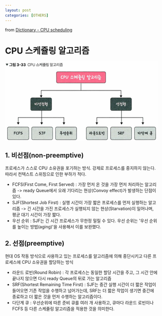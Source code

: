 ```yaml
---
layout: post
categories: [OTHERS]
---
```


from [Dictionary - CPU scheduling](https://github.com/newkayak12/Dictionary/blob/master/cs/CpuSchedule.md)


# CPU 스케쥴링 알고리즘

![](/assets/img/cpuSchedule.png)

## 1. 비선점(non-preemptive)
프로세스가 스스로 CPU 소유권을 포기하는 방식. 강제로 프로세스를 중지하지 않는다. 따라서 컨텍스트 스위칭으로 인한 부하가 적다.

- FCFS(First Come, First Served) : 가장 먼저 온 것을 가장 먼저 처리하는 알고리즘 -> ready Queue에서 오래 기다리는 현상(Convoy effect)가 발생하는 단점이 있다. 
- SJF(Shortest Job First) : 실행 시간이 가장 짧은 프로세스를 먼저 실행하는 알고리즘 -> 긴 시간을 가진 프로세스가 실행되지 않는 현상(Starvation)이 일어나며, 평균 대기 시간이 가장 짧다. 
- 우선 순위 : SJF는 긴 시간 프로세스가 무한정 밀릴 수 있다. 우선 순위는 '우선 순위를 높이는 방법(aging)'을 사용해서 이를 보완했다. 

## 2. 선점(preemptive)
현대 OS 작동 방식으로 사용하고 있는 프로세스를 알고리즘에 의해 중단시키고 다른 프로세스에 CPU 소유권을 할당하는 방식 

- 라운드 로빈(Round Robin) : 각 프로세스는 동일한 할당 시간을 주고, 그 시간 안에 끝나지 않으면 다시 ready Queue의 뒤로 가는 알고리즘 
- SRF(Shortest Remaining Time First) : SJF는 중간 실행 시간이 더 짧은 작업이 들어오면 기존 작업을 수행하고 넘어가는데, SRF는 더 짧은 작업이 생기면 중간에 종료하고 더 짧은 것을 먼저 수행하는 알고리즘이다.
- 다단계 큐 : 우선순위에 따른 준비 큐를 여러 개 사용하고, 큐마다 라운드 로빈이나 FCFS 등 다른 스케쥴링 알고리즘을 적용한 것을 의미한다. 

